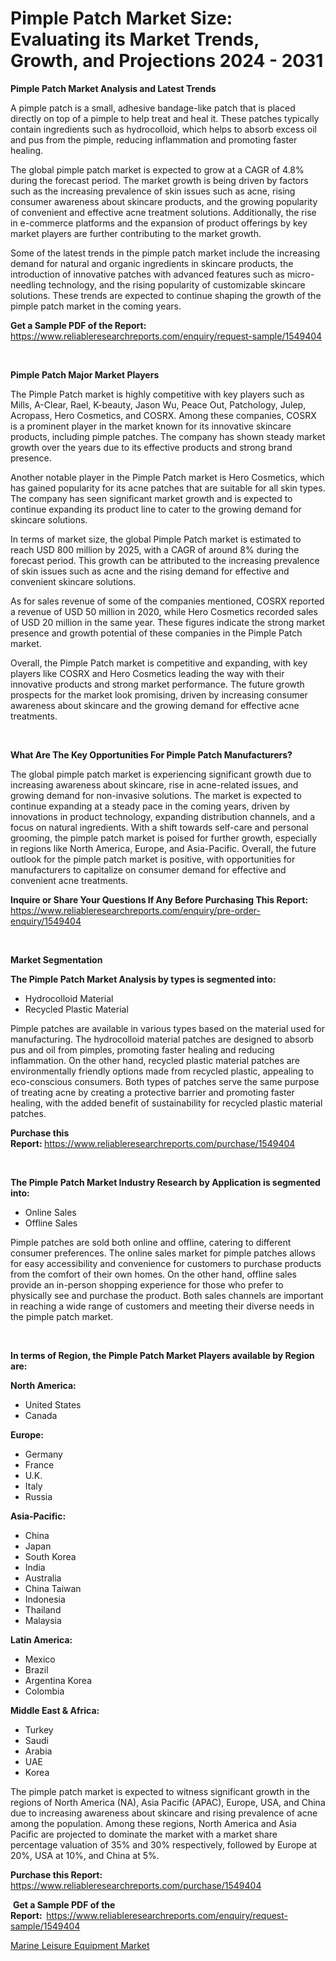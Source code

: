 <p><h1>Pimple Patch Market Size: Evaluating its Market Trends, Growth, and Projections 2024 - 2031</h1></p><p><strong>Pimple Patch Market Analysis and Latest Trends</strong></p>
<p><p>A pimple patch is a small, adhesive bandage-like patch that is placed directly on top of a pimple to help treat and heal it. These patches typically contain ingredients such as hydrocolloid, which helps to absorb excess oil and pus from the pimple, reducing inflammation and promoting faster healing.</p><p>The global pimple patch market is expected to grow at a CAGR of 4.8% during the forecast period. The market growth is being driven by factors such as the increasing prevalence of skin issues such as acne, rising consumer awareness about skincare products, and the growing popularity of convenient and effective acne treatment solutions. Additionally, the rise in e-commerce platforms and the expansion of product offerings by key market players are further contributing to the market growth.</p><p>Some of the latest trends in the pimple patch market include the increasing demand for natural and organic ingredients in skincare products, the introduction of innovative patches with advanced features such as micro-needling technology, and the rising popularity of customizable skincare solutions. These trends are expected to continue shaping the growth of the pimple patch market in the coming years.</p></p>
<p><strong>Get a Sample PDF of the Report:&nbsp;</strong> <a href="https://www.reliableresearchreports.com/enquiry/request-sample/1549404">https://www.reliableresearchreports.com/enquiry/request-sample/1549404</a></p>
<p>&nbsp;</p>
<p><strong>Pimple Patch Major Market Players</strong></p>
<p><p>The Pimple Patch market is highly competitive with key players such as Mills, A-Clear, Rael, K-beauty, Jason Wu, Peace Out, Patchology, Julep, Acropass, Hero Cosmetics, and COSRX. Among these companies, COSRX is a prominent player in the market known for its innovative skincare products, including pimple patches. The company has shown steady market growth over the years due to its effective products and strong brand presence.</p><p>Another notable player in the Pimple Patch market is Hero Cosmetics, which has gained popularity for its acne patches that are suitable for all skin types. The company has seen significant market growth and is expected to continue expanding its product line to cater to the growing demand for skincare solutions.</p><p>In terms of market size, the global Pimple Patch market is estimated to reach USD 800 million by 2025, with a CAGR of around 8% during the forecast period. This growth can be attributed to the increasing prevalence of skin issues such as acne and the rising demand for effective and convenient skincare solutions.</p><p>As for sales revenue of some of the companies mentioned, COSRX reported a revenue of USD 50 million in 2020, while Hero Cosmetics recorded sales of USD 20 million in the same year. These figures indicate the strong market presence and growth potential of these companies in the Pimple Patch market.</p><p>Overall, the Pimple Patch market is competitive and expanding, with key players like COSRX and Hero Cosmetics leading the way with their innovative products and strong market performance. The future growth prospects for the market look promising, driven by increasing consumer awareness about skincare and the growing demand for effective acne treatments.</p></p>
<p>&nbsp;</p>
<p><strong>What Are The Key Opportunities For Pimple Patch Manufacturers?</strong></p>
<p><p>The global pimple patch market is experiencing significant growth due to increasing awareness about skincare, rise in acne-related issues, and growing demand for non-invasive solutions. The market is expected to continue expanding at a steady pace in the coming years, driven by innovations in product technology, expanding distribution channels, and a focus on natural ingredients. With a shift towards self-care and personal grooming, the pimple patch market is poised for further growth, especially in regions like North America, Europe, and Asia-Pacific. Overall, the future outlook for the pimple patch market is positive, with opportunities for manufacturers to capitalize on consumer demand for effective and convenient acne treatments.</p></p>
<p><strong>Inquire or Share Your Questions If Any Before Purchasing This Report:</strong> <a href="https://www.reliableresearchreports.com/enquiry/pre-order-enquiry/1549404">https://www.reliableresearchreports.com/enquiry/pre-order-enquiry/1549404</a></p>
<p>&nbsp;</p>
<p><strong>Market Segmentation</strong></p>
<p><strong>The Pimple Patch Market Analysis by types is segmented into:</strong></p>
<p><ul><li>Hydrocolloid Material</li><li>Recycled Plastic Material</li></ul></p>
<p><p>Pimple patches are available in various types based on the material used for manufacturing. The hydrocolloid material patches are designed to absorb pus and oil from pimples, promoting faster healing and reducing inflammation. On the other hand, recycled plastic material patches are environmentally friendly options made from recycled plastic, appealing to eco-conscious consumers. Both types of patches serve the same purpose of treating acne by creating a protective barrier and promoting faster healing, with the added benefit of sustainability for recycled plastic material patches.</p></p>
<p><strong>Purchase this Report:&nbsp;</strong><a href="https://www.reliableresearchreports.com/purchase/1549404">https://www.reliableresearchreports.com/purchase/1549404</a></p>
<p>&nbsp;</p>
<p><strong>The Pimple Patch Market Industry Research by Application is segmented into:</strong></p>
<p><ul><li>Online Sales</li><li>Offline Sales</li></ul></p>
<p><p>Pimple patches are sold both online and offline, catering to different consumer preferences. The online sales market for pimple patches allows for easy accessibility and convenience for customers to purchase products from the comfort of their own homes. On the other hand, offline sales provide an in-person shopping experience for those who prefer to physically see and purchase the product. Both sales channels are important in reaching a wide range of customers and meeting their diverse needs in the pimple patch market.</p></p>
<p>&nbsp;</p>
<p><strong>In terms of Region, the Pimple Patch Market Players available by Region are:</strong></p>
<p>
    <p> <strong> North America: </strong>
        <ul>
            <li>United States</li>
            <li>Canada</li>
        </ul>
        </p> 
    <p> <strong> Europe: </strong>
        <ul>
            <li>Germany</li>
            <li>France</li>
            <li>U.K.</li>
            <li>Italy</li>
            <li>Russia</li>
        </ul>
        </p> 
    <p> <strong> Asia-Pacific: </strong>
        <ul>
            <li>China</li>
            <li>Japan</li>
            <li>South Korea</li>
            <li>India</li>
            <li>Australia</li>
            <li>China Taiwan</li>
            <li>Indonesia</li>
            <li>Thailand</li>
            <li>Malaysia</li>
        </ul>
        </p> 
    <p> <strong> Latin America: </strong>
        <ul>
            <li>Mexico</li>
            <li>Brazil</li>
            <li>Argentina Korea</li>
            <li>Colombia</li>
        </ul>
        </p> 
    <p> <strong> Middle East & Africa: </strong>
        <ul>
            <li>Turkey</li>
            <li>Saudi</li>
            <li>Arabia</li>
            <li>UAE</li>
            <li>Korea</li>
        </ul>
    </p>
    </p>
<p><p>The pimple patch market is expected to witness significant growth in the regions of North America (NA), Asia Pacific (APAC), Europe, USA, and China due to increasing awareness about skincare and rising prevalence of acne among the population. Among these regions, North America and Asia Pacific are projected to dominate the market with a market share percentage valuation of 35% and 30% respectively, followed by Europe at 20%, USA at 10%, and China at 5%.</p></p>
<p><strong>Purchase this Report: </strong><a href="https://www.reliableresearchreports.com/purchase/1549404">https://www.reliableresearchreports.com/purchase/1549404</a></p>
<p>&nbsp;<strong>Get a Sample PDF of the Report:&nbsp;&nbsp;</strong><a href="https://www.reliableresearchreports.com/enquiry/request-sample/1549404">https://www.reliableresearchreports.com/enquiry/request-sample/1549404</a></p>
<p><strong></strong></p>
<p><p><a href="https://gamy-alyssum-396.notion.site/Marine-Leisure-Equipment-Market-Size-Evaluating-its-Market-Trends-Growth-and-Projections-2024-2-b771713c1baa48ea87f666d780282b1b">Marine Leisure Equipment Market</a></p></p>